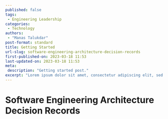 ```yaml
---
published: false
tags:
 - Engineering Leadership
categories:
 - Technology
authors:
 - "Manas Talukdar"
post-format: standard
title: Getting Started
url-slug: software-engineering-architecture-decision-records
first-published-on: 2023-03-18 11:53
last-updated-on: 2023-03-18 11:53
meta:
 description: "Getting started post."
excerpt: "Lorem ipsum dolor sit amet, consectetur adipiscing elit, sed do eiusmod tempor incididunt"
---
```


# Software Engineering Architecture Decision Records
